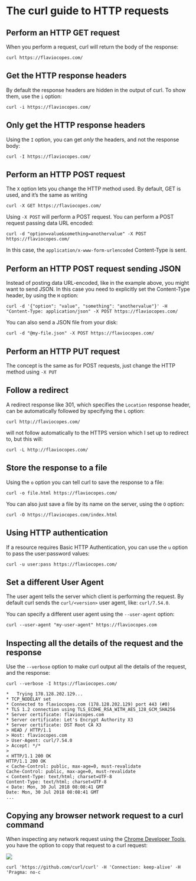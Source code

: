 # The curl guide to HTTP requests

## Perform an HTTP GET request
When you perform a request, curl will return the body of the response:
```
curl https://flaviocopes.com/
```

## Get the HTTP response headers
By default the response headers are hidden in the output of curl. To show them, use the `i` option:
```
curl -i https://flaviocopes.com/
```

## Only get the HTTP response headers
Using the `I` option, you can get _only_ the headers, and not the response body:
```
curl -I https://flaviocopes.com/
```

## Perform an HTTP POST request
The `X` option lets you change the HTTP method used. By default, GET is used, and it’s the same as writing
```
curl -X GET https://flaviocopes.com/
```

Using `-X POST` will perform a POST request.
You can perform a POST request passing data URL encoded:
```
curl -d "option=value&something=anothervalue" -X POST https://flaviocopes.com/
```
In this case, the `application/x-www-form-urlencoded` Content-Type is sent.

## Perform an HTTP POST request sending JSON
Instead of posting data URL-encoded, like in the example above, you might want to send JSON.
In this case you need to explicitly set the Content-Type header, by using the `H` option:
```
curl -d '{"option": "value", "something": "anothervalue"}' -H "Content-Type: application/json" -X POST https://flaviocopes.com/
```

You can also send a JSON file from your disk:
```
curl -d "@my-file.json" -X POST https://flaviocopes.com/
```

## Perform an HTTP PUT request
The concept is the same as for POST requests, just change the HTTP method using `-X PUT`

## Follow a redirect
A redirect response like 301, which specifies the `Location` response header, can be automatically followed by specifying the `L` option:
```
curl http://flaviocopes.com/
```

will not follow automatically to the HTTPS version which I set up to redirect to, but this will:
```
curl -L http://flaviocopes.com/
```

## Store the response to a file
Using the `o` option you can tell curl to save the response to a file:
```
curl -o file.html https://flaviocopes.com/
```

You can also just save a file by its name on the server, using the `O` option:
```
curl -O https://flaviocopes.com/index.html
```

## Using HTTP authentication
If a resource requires Basic HTTP Authentication, you can use the `u` option to pass the user:password values:
```
curl -u user:pass https://flaviocopes.com/
```

## Set a different User Agent
The user agent tells the server which client is performing the request. By default curl sends the `curl/<version>` user agent, like: `curl/7.54.0`.

You can specify a different user agent using the `--user-agent` option:
```
curl --user-agent "my-user-agent" https://flaviocopes.com
```

## Inspecting all the details of the request and the response
Use the `--verbose` option to make curl output all the details of the request, and the response:
```
curl --verbose -I https://flaviocopes.com/
```

```
*   Trying 178.128.202.129...
* TCP_NODELAY set
* Connected to flaviocopes.com (178.128.202.129) port 443 (#0)
* TLS 1.2 connection using TLS_ECDHE_RSA_WITH_AES_128_GCM_SHA256
* Server certificate: flaviocopes.com
* Server certificate: Let's Encrypt Authority X3
* Server certificate: DST Root CA X3
> HEAD / HTTP/1.1
> Host: flaviocopes.com
> User-Agent: curl/7.54.0
> Accept: */*
>
< HTTP/1.1 200 OK
HTTP/1.1 200 OK
< Cache-Control: public, max-age=0, must-revalidate
Cache-Control: public, max-age=0, must-revalidate
< Content-Type: text/html; charset=UTF-8
Content-Type: text/html; charset=UTF-8
< Date: Mon, 30 Jul 2018 08:08:41 GMT
Date: Mon, 30 Jul 2018 08:08:41 GMT
...
```

## Copying any browser network request to a curl command
When inspecting any network request using the [Chrome Developer Tools](https://flaviocopes.com/browser-dev-tools/), you have the option to copy that request to a curl request:

![](https://flaviocopes.com/images/http-curl/copy-as-curl-in-devtools.png)

```
curl 'https://github.com/curl/curl' -H 'Connection: keep-alive' -H 'Pragma: no-c
```